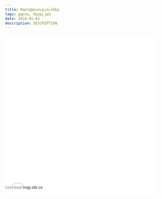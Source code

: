 ```yaml
---
title: Քարոզխոսություններ
tags: քարոզ, Մաշալյան
date: 2016-05-01
description: DESCRIPTION
---
```

<div style='display: inline-block; width: 100%; min-height: 300px;'><div style='position: relative; padding-bottom: 100%; padding-top:25px; height: 0;'><iframe src="//hogi.silk.co/s/embed/ORwwQNy" style="border:0;position: absolute; top:0; left:0; width: 100%;height:100%; min-height: 300px;"></iframe></div><div style='position:relative;margin-top:-33px;margin-bottom:10px;font-size:12px;color:gray;text-align:left;width:50%;text-overflow:ellipsis;overflow:hidden;white-space:nowrap;'>Data from <a target='_blank' style='text-decoration:none;'href='http://hogi.silk.co'>hogi.silk.co</a></div></div>

